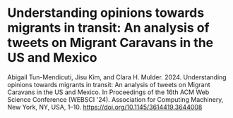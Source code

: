 # Understanding opinions towards migrants in transit: An analysis of tweets on Migrant Caravans in the US and Mexico
Abigail Tun-Mendicuti, Jisu Kim, and Clara H. Mulder. 2024. Understanding opinions towards migrants in transit: An analysis of tweets on Migrant Caravans in the US and Mexico. In Proceedings of the 16th ACM Web Science Conference (WEBSCI '24). Association for Computing Machinery, New York, NY, USA, 1–10. https://doi.org/10.1145/3614419.3644008
